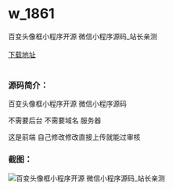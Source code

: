 # w_1861
百变头像框小程序开源 微信小程序源码_站长亲测
<br/></br>
[下载地址](https://www.uuid2.com/1861.html "下载地址")
<br/></br>
<h3>源码简介：</h3>
<p>百变头像框小程序开源 微信小程序源码<p>
<p>不需要后台 不需要域名 服务器<p>
<p>这是前端 自己修改修改直接上传就能过审核<p>
<h3>截图：</h3>
<img src="https://www.uuid2.com/wp-content/uploads/img/202111/af1b5cb127.png" alt="百变头像框小程序开源 微信小程序源码_站长亲测">
